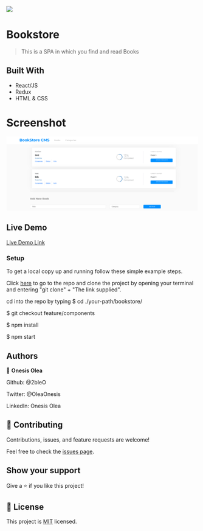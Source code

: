 ![](https://img.shields.io/badge/Microverse-blueviolet)

# Bookstore

> This is a SPA in which you find and read Books

## Built With

- React/JS
- Redux
- HTML & CSS
# Screenshot
![screenshot](screenshot.png)

## Live Demo

[Live Demo Link](https://awesome-easley-c7d004.netlify.app/)

### Setup

To get a local copy up and running follow these simple example steps.

Click [here](https://github.com/2bleO/bookstore) to go to the repo and clone the project by opening your terminal and entering "git clone" + "The link supplied".

cd into the repo by typing
$ cd ./your-path/bookstore/

$ git checkout feature/components

$ npm install

$ npm start

## Authors

👤 **Onesis Olea**

Github: @2bleO

Twitter: @OleaOnesis

LinkedIn: Onesis Olea

## 🤝 Contributing

Contributions, issues, and feature requests are welcome!

Feel free to check the [issues page](https://github.com/2bleO/bookstore/issues).

## Show your support

Give a ⭐️ if you like this project!

## 📝 License

This project is [MIT](https://opensource.org/licenses/MIT) licensed.